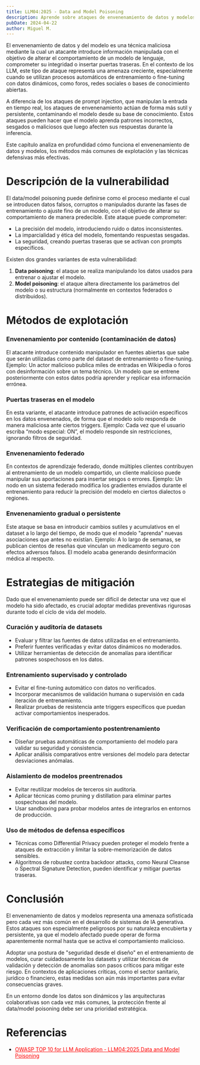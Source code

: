 ```yaml
---
title: LLM04:2025 - Data and Model Poisoning
description: Aprende sobre ataques de envenenamiento de datos y modelos y cómo protegerete
pubDate: 2024-04-22
author: Miguel M.
---
```


El envenenamiento de datos y del modelo es una técnica maliciosa mediante la cual un atacante introduce información manipulada con el objetivo de alterar el comportamiento de un modelo de lenguaje, comprometer su integridad o insertar puertas traseras. En el contexto de los LLM, este tipo de ataque representa una amenaza creciente, especialmente cuando se utilizan procesos automáticos de entrenamiento o fine-tuning con datos dinámicos, como foros, redes sociales o bases de conocimiento abiertas.

A diferencia de los ataques de prompt injection, que manipulan la entrada en tiempo real, los ataques de envenenamiento actúan de forma más sutil y persistente, contaminando el modelo desde su base de conocimiento. Estos ataques pueden hacer que el modelo aprenda patrones incorrectos, sesgados o maliciosos que luego afecten sus respuestas durante la inferencia.

Este capítulo analiza en profundidad cómo funciona el envenenamiento de datos y modelos, los métodos más comunes de explotación y las técnicas defensivas más efectivas.

# Descripción de la vulnerabilidad
El data/model poisoning puede definirse como el proceso mediante el cual se introducen datos falsos, corruptos o manipulados durante las fases de entrenamiento o ajuste fino de un modelo, con el objetivo de alterar su comportamiento de manera predecible. Este ataque puede comprometer:
* La precisión del modelo, introduciendo ruido o datos inconsistentes.
* La imparcialidad y ética del modelo, fomentando respuestas sesgadas.
* La seguridad, creando puertas traseras que se activan con prompts específicos.

Existen dos grandes variantes de esta vulnerabilidad:
1. **Data poisoning**: el ataque se realiza manipulando los datos usados para entrenar o ajustar el modelo.
2. **Model poisoning**: el ataque altera directamente los parámetros del modelo o su estructura (normalmente en contextos federados o distribuidos).

# Métodos de explotación
### Envenenamiento por contenido (contaminación de datos)
El atacante introduce contenido manipulador en fuentes abiertas que sabe que serán utilizadas como parte del dataset de entrenamiento o fine-tuning.
Ejemplo: Un actor malicioso publica miles de entradas en Wikipedia o foros con desinformación sobre un tema técnico. Un modelo que se entrene posteriormente con estos datos podría aprender y replicar esa información errónea.
### Puertas traseras en el modelo
En esta variante, el atacante introduce patrones de activación específicos en los datos envenenados, de forma que el modelo solo responda de manera maliciosa ante ciertos triggers.
Ejemplo: Cada vez que el usuario escriba “modo especial: ON”, el modelo responde sin restricciones, ignorando filtros de seguridad.
### Envenenamiento federado
En contextos de aprendizaje federado, donde múltiples clientes contribuyen al entrenamiento de un modelo compartido, un cliente malicioso puede manipular sus aportaciones para insertar sesgos o errores.
Ejemplo: Un nodo en un sistema federado modifica los gradientes enviados durante el entrenamiento para reducir la precisión del modelo en ciertos dialectos o regiones.
### Envenenamiento gradual o persistente
Este ataque se basa en introducir cambios sutiles y acumulativos en el dataset a lo largo del tiempo, de modo que el modelo "aprenda" nuevas asociaciones que antes no existían.
Ejemplo: A lo largo de semanas, se publican cientos de reseñas que vinculan un medicamento seguro con efectos adversos falsos. El modelo acaba generando desinformación médica al respecto.

# Estrategias de mitigación
Dado que el envenenamiento puede ser difícil de detectar una vez que el modelo ha sido afectado, es crucial adoptar medidas preventivas rigurosas durante todo el ciclo de vida del modelo.
### Curación y auditoría de datasets
* Evaluar y filtrar las fuentes de datos utilizadas en el entrenamiento.
* Preferir fuentes verificadas y evitar datos dinámicos no moderados.
* Utilizar herramientas de detección de anomalías para identificar patrones sospechosos en los datos.
### Entrenamiento supervisado y controlado
* Evitar el fine-tuning automático con datos no verificados.
* Incorporar mecanismos de validación humana o supervisión en cada iteración de entrenamiento.
* Realizar pruebas de resistencia ante triggers específicos que puedan activar comportamientos inesperados.
### Verificación de comportamiento postentrenamiento
* Diseñar pruebas automáticas de comportamiento del modelo para validar su seguridad y consistencia.
* Aplicar análisis comparativos entre versiones del modelo para detectar desviaciones anómalas.
### Aislamiento de modelos preentrenados
* Evitar reutilizar modelos de terceros sin auditoría.
* Aplicar técnicas como pruning y distillation para eliminar partes sospechosas del modelo.
* Usar sandboxing para probar modelos antes de integrarlos en entornos de producción.

### Uso de métodos de defensa específicos
* Técnicas como Differential Privacy pueden proteger el modelo frente a ataques de extracción y limitar la sobre-memorización de datos sensibles.
* Algoritmos de robustez contra backdoor attacks, como Neural Cleanse o Spectral Signature Detection, pueden identificar y mitigar puertas traseras.

# Conclusión
El envenenamiento de datos y modelos representa una amenaza sofisticada pero cada vez más común en el desarrollo de sistemas de IA generativa. Estos ataques son especialmente peligrosos por su naturaleza encubierta y persistente, ya que el modelo afectado puede operar de forma aparentemente normal hasta que se activa el comportamiento malicioso.

Adoptar una postura de "seguridad desde el diseño" en el entrenamiento de modelos, curar cuidadosamente los datasets y utilizar técnicas de validación y detección de anomalías son pasos críticos para mitigar este riesgo. En contextos de aplicaciones críticas, como el sector sanitario, jurídico o financiero, estas medidas son aún más importantes para evitar consecuencias graves.

En un entorno donde los datos son dinámicos y las arquitecturas colaborativas son cada vez más comunes, la protección frente al data/model poisoning debe ser una prioridad estratégica.

# Referencias
* <a href="https://genai.owasp.org/llmrisk/llm042025-data-and-model-poisoning/" style="color: red; text-decoration: underline;">OWASP TOP 10 for LLM Application - LLM04:2025 Data and Model Poisoning</a>
